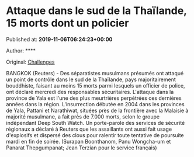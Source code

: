 
# Attaque dans le sud de la Thaïlande, 15 morts dont un policier

Published at: **2019-11-06T06:24:23+00:00**

Author: ****

Original: [Challenges](https://www.challenges.fr/monde/attaque-dans-le-sud-de-la-thailande-15-morts-dont-un-policier_683334)

BANGKOK (Reuters) - Des séparatistes musulmans présumés ont attaqué un point de contrôle dans le sud de la Thaïlande, pays majoritairement bouddhiste, faisant au moins 15 morts parmi lesquels un officier de police, ont déclaré mercredi des responsables sécuritaires.
L'attaque dans la province de Yala est l'une des plus meurtrières perpétrées ces dernières années dans la région.
L'insurrection débutée en 2004 dans les provinces de Yala, Pattani et Narathiwat, situées près de la frontière avec la Malaisie à majorité musulmane, a fait près de 7.000 morts, selon le groupe indépendant Deep South Watch.
Un porte-parole des services de sécurité régionaux a déclaré à Reuters que les assaillants ont aussi fait usage d'explosifs et dispersé des clous pour ralentir toute tentative de poursuite mardi en fin de soirée.
(Surapan Boonthanom, Panu Wongcha-um et Panarat Thepgumpanat; Jean Terzian pour le service français)
